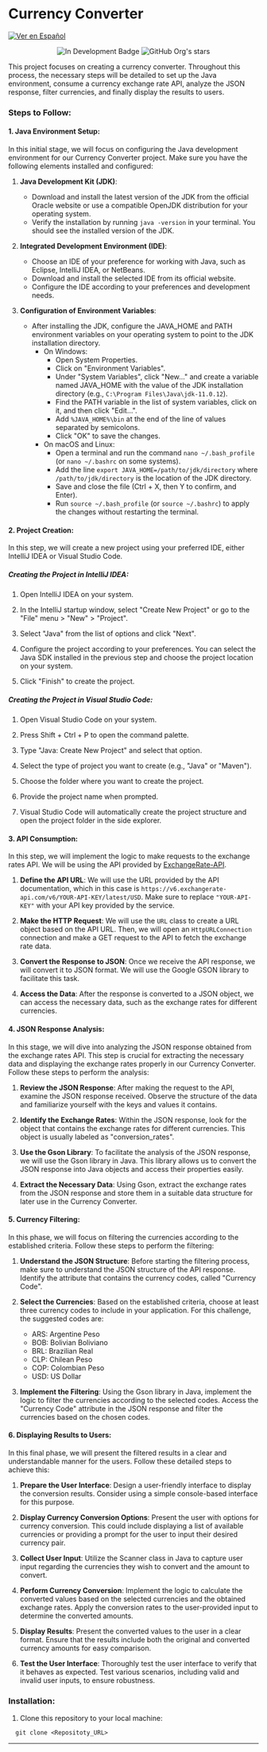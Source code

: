 # Currency Converter


[![Ver en Español](https://img.shields.io/badge/Ver%20en%20Espa%C3%B1ol-README_ES.md-blue)](README_ES.md)


<p align="center">
  <img src="https://img.shields.io/badge/STATUS-IN%20DEVELOPMENT-yellow" alt="In Development Badge">
  <img src="https://img.shields.io/github/stars/atomikbiohazard?style=social" alt="GitHub Org's stars">
</p>


This project focuses on creating a currency converter. Throughout this process, the necessary steps will be detailed to set up the Java environment, consume a currency exchange rate API, analyze the JSON response, filter currencies, and finally display the results to users.


### Steps to Follow:

#### 1. Java Environment Setup:

In this initial stage, we will focus on configuring the Java development environment for our Currency Converter project. Make sure you have the following elements installed and configured:

1. **Java Development Kit (JDK)**:
   - Download and install the latest version of the JDK from the official Oracle website or use a compatible OpenJDK distribution for your operating system.
   - Verify the installation by running `java -version` in your terminal. You should see the installed version of the JDK.

2. **Integrated Development Environment (IDE)**:
   - Choose an IDE of your preference for working with Java, such as Eclipse, IntelliJ IDEA, or NetBeans.
   - Download and install the selected IDE from its official website.
   - Configure the IDE according to your preferences and development needs.

3. **Configuration of Environment Variables**:
   - After installing the JDK, configure the JAVA_HOME and PATH environment variables on your operating system to point to the JDK installation directory.
     - On Windows:
       - Open System Properties.
       - Click on "Environment Variables".
       - Under "System Variables", click "New..." and create a variable named JAVA_HOME with the value of the JDK installation directory (e.g., `C:\Program Files\Java\jdk-11.0.12`).
       - Find the PATH variable in the list of system variables, click on it, and then click "Edit...".
       - Add `%JAVA_HOME%\bin` at the end of the line of values separated by semicolons.
       - Click "OK" to save the changes.
     - On macOS and Linux:
       - Open a terminal and run the command `nano ~/.bash_profile` (or `nano ~/.bashrc` on some systems).
       - Add the line `export JAVA_HOME=/path/to/jdk/directory` where `/path/to/jdk/directory` is the location of the JDK directory.
       - Save and close the file (Ctrl + X, then Y to confirm, and Enter).
       - Run `source ~/.bash_profile` (or `source ~/.bashrc`) to apply the changes without restarting the terminal.


#### 2. Project Creation:

In this step, we will create a new project using your preferred IDE, either IntelliJ IDEA or Visual Studio Code.

##### Creating the Project in IntelliJ IDEA:

1. Open IntelliJ IDEA on your system.

2. In the IntelliJ startup window, select "Create New Project" or go to the "File" menu > "New" > "Project".

3. Select "Java" from the list of options and click "Next".

4. Configure the project according to your preferences. You can select the Java SDK installed in the previous step and choose the project location on your system.

5. Click "Finish" to create the project.

##### Creating the Project in Visual Studio Code:

1. Open Visual Studio Code on your system.

2. Press Shift + Ctrl + P to open the command palette.

3. Type "Java: Create New Project" and select that option.

4. Select the type of project you want to create (e.g., "Java" or "Maven").

5. Choose the folder where you want to create the project.

6. Provide the project name when prompted.

7. Visual Studio Code will automatically create the project structure and open the project folder in the side explorer.


#### 3. API Consumption:

In this step, we will implement the logic to make requests to the exchange rates API. We will be using the API provided by [ExchangeRate-API](https://www.exchangerate-api.com).

1. **Define the API URL**: We will use the URL provided by the API documentation, which in this case is `https://v6.exchangerate-api.com/v6/YOUR-API-KEY/latest/USD`. Make sure to replace `"YOUR-API-KEY"` with your API key provided by the service.

2. **Make the HTTP Request**: We will use the `URL` class to create a URL object based on the API URL. Then, we will open an `HttpURLConnection` connection and make a GET request to the API to fetch the exchange rate data.

3. **Convert the Response to JSON**: Once we receive the API response, we will convert it to JSON format. We will use the Google GSON library to facilitate this task.

4. **Access the Data**: After the response is converted to a JSON object, we can access the necessary data, such as the exchange rates for different currencies.


#### 4. JSON Response Analysis:

In this stage, we will dive into analyzing the JSON response obtained from the exchange rates API. This step is crucial for extracting the necessary data and displaying the exchange rates properly in our Currency Converter. Follow these steps to perform the analysis:

1. **Review the JSON Response**: After making the request to the API, examine the JSON response received. Observe the structure of the data and familiarize yourself with the keys and values it contains.

2. **Identify the Exchange Rates**: Within the JSON response, look for the object that contains the exchange rates for different currencies. This object is usually labeled as "conversion_rates".

3. **Use the Gson Library**: To facilitate the analysis of the JSON response, we will use the Gson library in Java. This library allows us to convert the JSON response into Java objects and access their properties easily.

4. **Extract the Necessary Data**: Using Gson, extract the exchange rates from the JSON response and store them in a suitable data structure for later use in the Currency Converter.


#### 5. Currency Filtering:

In this phase, we will focus on filtering the currencies according to the established criteria. Follow these steps to perform the filtering:

1. **Understand the JSON Structure**: Before starting the filtering process, make sure to understand the JSON structure of the API response. Identify the attribute that contains the currency codes, called "Currency Code".

2. **Select the Currencies**: Based on the established criteria, choose at least three currency codes to include in your application. For this challenge, the suggested codes are:
   - ARS: Argentine Peso
   - BOB: Bolivian Boliviano
   - BRL: Brazilian Real
   - CLP: Chilean Peso
   - COP: Colombian Peso
   - USD: US Dollar

3. **Implement the Filtering**: Using the Gson library in Java, implement the logic to filter the currencies according to the selected codes. Access the "Currency Code" attribute in the JSON response and filter the currencies based on the chosen codes.


#### 6. Displaying Results to Users:

In this final phase, we will present the filtered results in a clear and understandable manner for the users. Follow these detailed steps to achieve this:

1. **Prepare the User Interface**: Design a user-friendly interface to display the conversion results. Consider using a simple console-based interface for this purpose.

2. **Display Currency Conversion Options**: Present the user with options for currency conversion. This could include displaying a list of available currencies or providing a prompt for the user to input their desired currency pair.

3. **Collect User Input**: Utilize the Scanner class in Java to capture user input regarding the currencies they wish to convert and the amount to convert.

4. **Perform Currency Conversion**: Implement the logic to calculate the converted values based on the selected currencies and the obtained exchange rates. Apply the conversion rates to the user-provided input to determine the converted amounts.

5. **Display Results**: Present the converted values to the user in a clear format. Ensure that the results include both the original and converted currency amounts for easy comparison.

6. **Test the User Interface**: Thoroughly test the user interface to verify that it behaves as expected. Test various scenarios, including valid and invalid user inputs, to ensure robustness.

 
### Installation:

1. Clone this repository to your local machine:

 ```
   git clone <Repositoty_URL>
   ```

---